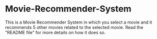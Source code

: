 # Movie-Recommender-System
This is a Movie Recommender System in which you select a movie and it recommends 5 other movies related to the selected movie. Read the "README file"  for more details on how it does so.
